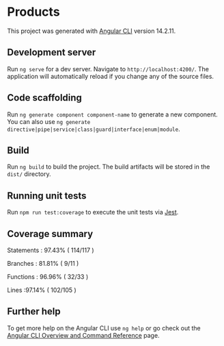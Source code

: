 # Products

This project was generated with [Angular CLI](https://github.com/angular/angular-cli) version 14.2.11.

## Development server

Run `ng serve` for a dev server. Navigate to `http://localhost:4200/`. The application will automatically reload if you change any of the source files.

## Code scaffolding

Run `ng generate component component-name` to generate a new component. You can also use `ng generate directive|pipe|service|class|guard|interface|enum|module`.

## Build

Run `ng build` to build the project. The build artifacts will be stored in the `dist/` directory.

## Running unit tests

Run `npm run test:coverage` to execute the unit tests via [Jest](https://jestjs.io/).

## Coverage summary

Statements : 97.43% ( 114/117 )

Branches : 81.81% ( 9/11 )

Functions : 96.96% ( 32/33 )

Lines :97.14% ( 102/105 )

## Further help

To get more help on the Angular CLI use `ng help` or go check out the [Angular CLI Overview and Command Reference](https://angular.io/cli) page.

